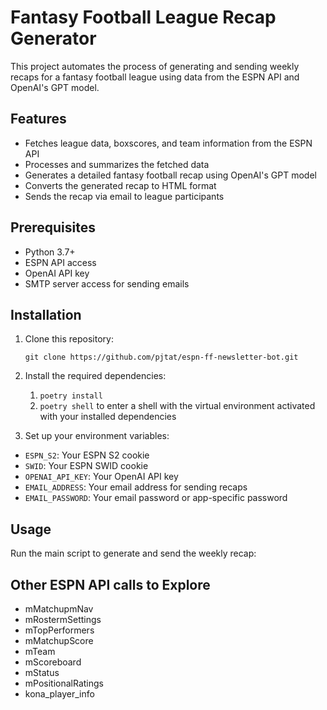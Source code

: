 # Fantasy Football League Recap Generator

This project automates the process of generating and sending weekly recaps for a fantasy football league using data from the ESPN API and OpenAI's GPT model.

## Features

-   Fetches league data, boxscores, and team information from the ESPN API
-   Processes and summarizes the fetched data
-   Generates a detailed fantasy football recap using OpenAI's GPT model
-   Converts the generated recap to HTML format
-   Sends the recap via email to league participants

## Prerequisites

-   Python 3.7+
-   ESPN API access
-   OpenAI API key
-   SMTP server access for sending emails

## Installation

1. Clone this repository:

    ```
    git clone https://github.com/pjtat/espn-ff-newsletter-bot.git
    ```

2. Install the required dependencies:

    1. `poetry install`
    2. `poetry shell` to enter a shell with the virtual environment activated with your installed dependencies

3. Set up your environment variables:

-   `ESPN_S2`: Your ESPN S2 cookie
-   `SWID`: Your ESPN SWID cookie
-   `OPENAI_API_KEY`: Your OpenAI API key
-   `EMAIL_ADDRESS`: Your email address for sending recaps
-   `EMAIL_PASSWORD`: Your email password or app-specific password

## Usage

Run the main script to generate and send the weekly recap:

## Other ESPN API calls to Explore

-   mMatchupmNav
-   mRostermSettings
-   mTopPerformers
-   mMatchupScore
-   mTeam
-   mScoreboard
-   mStatus
-   mPositionalRatings
-   kona_player_info
